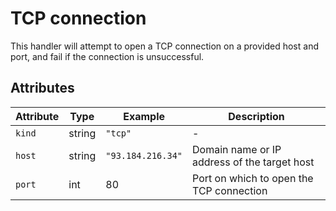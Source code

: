 # TCP connection

This handler will attempt to open a TCP connection on a provided host and port, and fail if the connection is unsuccessful.

## Attributes

| Attribute | Type   | Example           | Description                                  |
| --------- | ------ | ----------------- | -------------------------------------------- |
| `kind`    | string | `"tcp"`           | -                                            |
| `host`    | string | `"93.184.216.34"` | Domain name or IP address of the target host |
| `port`    | int    | 80                | Port on which to open the TCP connection     |
